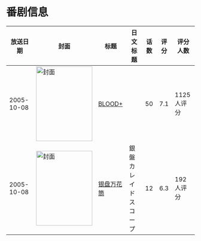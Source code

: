 # 番剧信息

|放送日期|封面|标题|日文标题|话数|评分|评分人数|
|---|---|---|---|---|---|---|
|2005-10-08|<img src="https://lain.bgm.tv/pic/cover/c/28/7e/981_tnqsY.jpg" alt="封面" style="width:150px;height:200px;object-fit:cover;">|[BLOOD+](https://bangumi.tv/subject/981)||50|7.1|1125人评分|
|2005-10-08|<img src="https://lain.bgm.tv/pic/cover/c/52/5b/7160_TXcXT.jpg" alt="封面" style="width:150px;height:200px;object-fit:cover;">|[银盘万花筒](https://bangumi.tv/subject/7160)|銀盤カレイドスコープ|12|6.3|192人评分|
